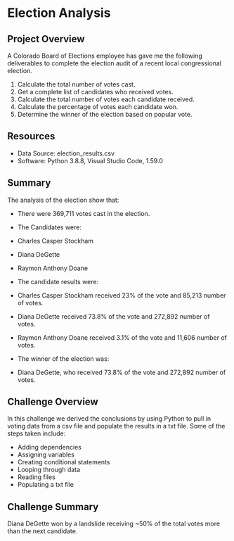 # Election Analysis

## Project Overview
A Colorado Board of Elections employee has gave me the following deliverables to complete the election audit of a recent local congressional election.

1.	Calculate the total number of votes cast.
2.	Get a complete list of candidates who received votes.
3.	Calculate the total number of votes each candidate received.
4.	Calculate the percentage of votes each candidate won.
5.	Determine the winner of the election based on popular vote.

## Resources
-	Data Source: election_results.csv
-	Software: Python 3.8.8, Visual Studio Code, 1.59.0

## Summary
The analysis of the election show that:
-	There were 369,711 votes cast in the election.
-	The Candidates were:
  - Charles Casper Stockham
  - Diana DeGette
  - Raymon Anthony Doane

-	The candidate results were:
  - Charles Casper Stockham received 23% of the vote and 85,213 number of votes.
  - Diana DeGette received 73.8% of the vote and 272,892 number of votes.
  - Raymon Anthony Doane received 3.1% of the vote and 11,606 number of votes.
-	The winner of the election was:
  -	Diana DeGette, who received 73.8% of the vote and 272,892 number of votes.

## Challenge Overview
In this challenge we derived the conclusions by using Python to pull in voting data from a csv file and populate the results in a txt file.
Some of the steps taken include: 
-	Adding dependencies
-	Assigning variables
-	Creating conditional statements
-	Looping through data
-	Reading files
-	Populating a txt file

## Challenge Summary
Diana DeGette won by a landslide receiving ~50% of the total votes more than the next candidate. 
